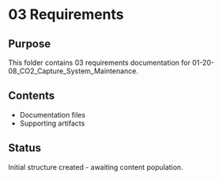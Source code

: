 # 03 Requirements

## Purpose
This folder contains 03 requirements documentation for 01-20-08_CO2_Capture_System_Maintenance.

## Contents
- Documentation files
- Supporting artifacts

## Status
Initial structure created - awaiting content population.
